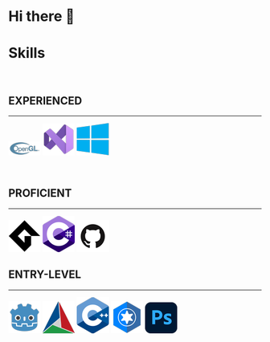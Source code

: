 <p align="center"> 
  
# Hi there 👋
  
# Skills

</br>

## EXPERIENCED
  ---
![](https://github.com/MeylandMan/photos/blob/main/opengl.png)
![](https://github.com/MeylandMan/photos/blob/main/Visual_Studio.png)
![](https://github.com/MeylandMan/photos/blob/main/windows.png)

</br>
  
## PROFICIENT
  ---
![](https://github.com/MeylandMan/photos/blob/main/gamemaker.png)
![](https://github.com/MeylandMan/photos/blob/main/cs.png)
![](https://github.com/MeylandMan/photos/blob/main/GitHUB.png)
</br>
  
## ENTRY-LEVEL
---
![](https://github.com/MeylandMan/photos/blob/main/godot.png)
![](https://github.com/MeylandMan/photos/blob/main/Cmake.png)
![](https://github.com/MeylandMan/photos/blob/main/Cpp.png)
![](https://github.com/MeylandMan/photos/blob/main/openTK.png)
![](https://github.com/MeylandMan/photos/blob/main/Photoshop.png)
</p>

</br>
